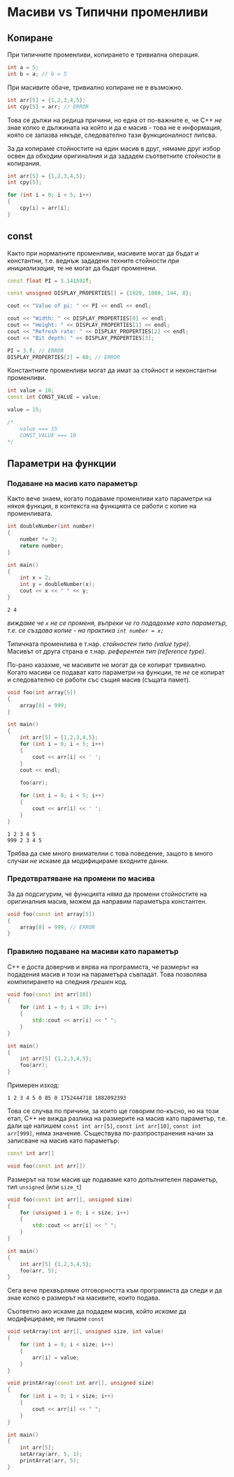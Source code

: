 # Масиви vs Типични променливи

## Копиране
При типичните променливи, копирането е тривиална операция.
```cpp
int a = 5;
int b = a; // b = 5
```
При масивите обаче, тривиално копиране не е възможно.
```cpp
int arr[5] = {1,2,3,4,5};
int cpy[5] = arr; // ERROR
```
Това се дължи на редица причини, но една от по-важните е, че С++ *не* знае колко е дължината на който и да е масив - това не е информация, която се запазва някъде, следователно тази функционалност липсва.

За да копираме стойностите на един масив в друг, нямаме друг избор освен да обходим оригиналния и да зададем съответните стойности в копирания.

```cpp
int arr[5] = {1,2,3,4,5};
int cpy[5];

for (int i = 0; i < 5; i++)
{
    cpy[i] = arr[i];
}
```

## const
Както при нормалните променливи, масивите могат да бъдат и константни, т.е. веднъж зададени техните стойности *при инициализация*, те не могат да бъдат променени.
```cpp
const float PI = 3.141592f;

const unsigned DISPLAY_PROPERTIES[] = {1920, 1080, 144, 8};

cout << "Value of pi: " << PI << endl << endl;

cout << "Width: " << DISPLAY_PROPERTIES[0] << endl;
cout << "Height: " << DISPLAY_PROPERTIES[1] << endl;
cout << "Refresh rate: " << DISPLAY_PROPERTIES[2] << endl;
cout << "Bit depth: " << DISPLAY_PROPERTIES[3]; 

PI = 3.f; // ERROR
DISPLAY_PROPERTIES[2] = 60; // ERROR
```

Константните променливи могат да имат за стойност и неконстантни променливи. 
```cpp
int value = 10;
const int CONST_VALUE = value;

value = 15;

/*
    value === 15
    CONST_VALUE === 10
*/

```

## Параметри на функции

### Подаване на масив като параметър
Както вече знаем, когато подаваме променливи като параметри на някоя функция, в контекста на функцията се работи с копие на променливата.

```cpp
int doubleNumber(int number)
{
    number *= 2;
    return number;
}

int main()
{
    int x = 2;
    int y = doubleNumber(x);
    cout << x << " " << y;
}
```
```
2 4
```
*виждаме че `х` не се променя, въпреки че го подадохме като параметър, т.е. се създава копие - на практика `int number = x;`* 

Типичната променлива е т.нар. *стойностен типо (value type)*.\
Масивът от друга страна е т.нар. *реферeнтен тип (reference type)*.

По-рано казахме, че масивите не могат да се копират тривиално. Когато масиви се подават като параметри на функции, те *не* се копират и следователно се работи със същия масив (същата памет).

```cpp
void foo(int array[5])
{
    array[0] = 999;
}

int main()
{
    int arr[5] = {1,2,3,4,5};
    for (int i = 0; i < 5; i++)
    {
        cout << arr[i] << ' ';
    }
    cout << endl;
    
    foo(arr);

    for (int i = 0; i < 5; i++)
    {
        cout << arr[i] << ' ';
    }
}
```

```
1 2 3 4 5
999 2 3 4 5
```

Трябва да сме много внимателни с това поведение, защото в много случаи *не* искаме да модифицираме входните данни.

### Предотвратяване на промени по масива

За да подсигурим, че функцията *няма* да промени стойностите на оригиналния масив, можем да направим параметъра константен.

```cpp
void foo(const int array[5])
{
    array[0] = 999; // ERROR
}
```

### Правилно подаване на масиви като параметър

С++ е доста доверчив и вярва на програмиста, че размерът на подадения масив и този на параметъра съвпадат. Това позволява компилирането на следния *грешен* код.

```cpp
void foo(const int arr[10])
{
    for (int i = 0; i < 10; i++)
    {
        std::cout << arr[i] << " ";
    }
}

int main()
{
    int arr[5] {1,2,3,4,5};
    foo(arr);
}
```
Примерен изход:
```
1 2 3 4 5 0 85 0 1752444718 1882092393 
```

Това се случва по причини, за които ще говорим по-късно, но на този етап, С++ не вижда разлика на размерите на масив като параметър, т.е. дали ще напишем ``const int arr[5]``, ``const int arr[10]``, ``const int arr[999]``, няма значение. Съществува по-разпространения начин за записване на масив като параметър:
```cpp
const int arr[]
```

```cpp
void foo(const int arr[])
```

Размерът на този масив ще подаваме като допълнителен параметър, тип ``unsigned`` (или ``size_t``)

```cpp
void foo(const int arr[], unsigned size)
{
    for (unsigned i = 0; i < size; i++)
    {
        std::cout << arr[i] << " ";
    }
}

int main()
{
    int arr[5] {1,2,3,4,5};
    foo(arr, 5);
}
```

Сега вече прехвърляме отговорността към програмиста да следи и да знае колко е размерът на масивите, които подава.

Съответно ако искаме да подадем масив, който *искаме* да модифицираме, не пишем ``const``

```cpp
void setArray(int arr[], unsigned size, int value)
{
    for (int i = 0; i < size; i++)
    {
        arr[i] = value;
    }
}

void printArray(const int arr[], unsigned size)
{
    for (int i = 0; i < size; i++)
    {
        cout << arr[i] << " ";
    }
}

int main()
{
    int arr[5];
    setArray(arr, 5, 1);
    printArrat(arr, 5);
}
```